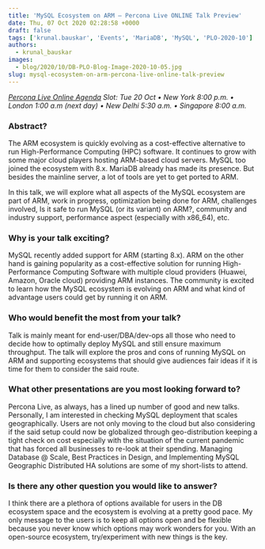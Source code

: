 ```yaml
---
title: 'MySQL Ecosystem on ARM – Percona Live ONLINE Talk Preview'
date: Thu, 07 Oct 2020 02:28:58 +0000
draft: false
tags: ['krunal.bauskar', 'Events', 'MariaDB', 'MySQL', 'PLO-2020-10']
authors:
  - krunal_bauskar
images:
  - blog/2020/10/DB-PLO-Blog-Image-2020-10-05.jpg
slug: mysql-ecosystem-on-arm-percona-live-online-talk-preview
---
```


_[Percona Live Online Agenda](https://www.percona.com/live/agenda) Slot: Tue 20 Oct • New York 8:00 p.m. • London 1:00 a.m (next day) • New Delhi 5:30 a.m. • Singapore 8:00 a.m._

### Abstract?

The ARM ecosystem is quickly evolving as a cost-effective alternative to run High-Performance Computing (HPC) software. It continues to grow with some major cloud players hosting ARM-based cloud servers. MySQL too joined the ecosystem with 8.x. MariaDB already has made its presence. But besides the mainline server, a lot of tools are yet to get ported to ARM. 

In this talk, we will explore what all aspects of the MySQL ecosystem are part of ARM, work in progress, optimization being done for ARM, challenges involved, Is it safe to run MySQL (or its variant) on ARM?, community and industry support, performance aspect (especially with x86\_64), etc.

### Why is your talk exciting?

MySQL recently added support for ARM (starting 8.x). ARM on the other hand is gaining popularity as a cost-effective solution for running High-Performance Computing Software with multiple cloud providers (Huawei, Amazon, Oracle cloud) providing ARM instances. The community is excited to learn how the MySQL ecosystem is evolving on ARM and what kind of advantage users could get by running it on ARM.

### Who would benefit the most from your talk?

Talk is mainly meant for end-user/DBA/dev-ops all those who need to decide how to optimally deploy MySQL and still ensure maximum throughput. The talk will explore the pros and cons of running MySQL on ARM and supporting ecosystems that should give audiences fair ideas if it is time for them to consider the said route.

### What other presentations are you most looking forward to?

Percona Live, as always, has a lined up number of good and new talks. Personally, I am interested in checking MySQL deployment that scales geographically. Users are not only moving to the cloud but also considering if the said setup could now be globalized through geo-distribution keeping a tight check on cost especially with the situation of the current pandemic that has forced all businesses to re-look at their spending. Managing Database @ Scale, Best Practices in Design, and Implementing MySQL Geographic Distributed HA solutions are some of my short-lists to attend.

### Is there any other question you would like to answer?

I think there are a plethora of options available for users in the DB ecosystem space and the ecosystem is evolving at a pretty good pace. My only message to the users is to keep all options open and be flexible because you never know which options may work wonders for you. With an open-source ecosystem, try/experiment with new things is the key.
